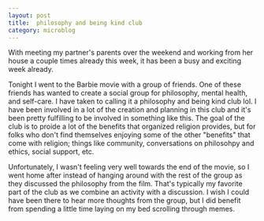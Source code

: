 ```yaml
---
layout: post
title:  philosophy and being kind club
category: microblog
---
```


With meeting my partner's parents over the weekend and working from her house a couple times already this week, it has been a busy and exciting week already.

Tonight I went to the Barbie movie with a group of friends. One of these friends has wanted to create a social group for philosophy, mental health, and self-care. I have taken to calling it a philosophy and being kind club lol. I have been involved in a lot of the creation and planning in this club and it's been pretty fulfilling to be involved in something like this. The goal of the club is to proide a lot of the benefits that organized religion provides, but for folks who don't find themselves enjoying some of the other "benefits" that come with religion; things like community, conversations on philosohpy and ethics, social support, etc.

Unfortunately, I wasn't feeling very well towards the end of the movie, so I went home after instead of hanging around with the rest of the group as they discussed the philosophy from the film. That's typically my favorite part of the club as we combine an activity with a discussion. I wish I could have been there to hear more thoughts from the group, but I did benefit from spending a little time laying on my bed scrolling through memes.

